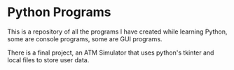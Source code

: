 # Python Programs

This is a repository of all the programs I have created while learning Python, some are console programs, some are GUI programs.

There is a final project, an ATM Simulator that uses python's tkinter and local files to store user data.